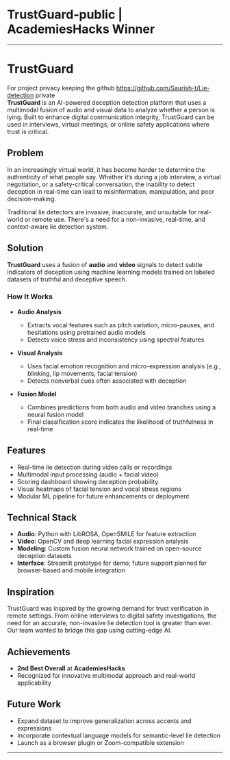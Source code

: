 # TrustGuard-public | AcademiesHacks Winner
---

# TrustGuard
For project privacy keeping the github https://github.com/Saurish-t/Lie-detection private <br>
**TrustGuard** is an AI-powered deception detection platform that uses a multimodal fusion of audio and visual data to analyze whether a person is lying. Built to enhance digital communication integrity, TrustGuard can be used in interviews, virtual meetings, or online safety applications where trust is critical.

## Problem

In an increasingly virtual world, it has become harder to determine the authenticity of what people say. Whether it’s during a job interview, a virtual negotiation, or a safety-critical conversation, the inability to detect deception in real-time can lead to misinformation, manipulation, and poor decision-making.

Traditional lie detectors are invasive, inaccurate, and unsuitable for real-world or remote use. There's a need for a non-invasive, real-time, and context-aware lie detection system.

## Solution

**TrustGuard** uses a fusion of **audio** and **video** signals to detect subtle indicators of deception using machine learning models trained on labeled datasets of truthful and deceptive speech.

### How It Works

- **Audio Analysis**
  - Extracts vocal features such as pitch variation, micro-pauses, and hesitations using pretrained audio models
  - Detects voice stress and inconsistency using spectral features

- **Visual Analysis**
  - Uses facial emotion recognition and micro-expression analysis (e.g., blinking, lip movements, facial tension)
  - Detects nonverbal cues often associated with deception

- **Fusion Model**
  - Combines predictions from both audio and video branches using a neural fusion model
  - Final classification score indicates the likelihood of truthfulness in real-time

## Features

- Real-time lie detection during video calls or recordings
- Multimodal input processing (audio + facial video)
- Scoring dashboard showing deception probability
- Visual heatmaps of facial tension and vocal stress regions
- Modular ML pipeline for future enhancements or deployment

## Technical Stack

- **Audio**: Python with LibROSA, OpenSMILE for feature extraction
- **Video**: OpenCV and deep learning facial expression analysis
- **Modeling**: Custom fusion neural network trained on open-source deception datasets
- **Interface**: Streamlit prototype for demo; future support planned for browser-based and mobile integration

## Inspiration

TrustGuard was inspired by the growing demand for trust verification in remote settings. From online interviews to digital safety investigations, the need for an accurate, non-invasive lie detection tool is greater than ever. Our team wanted to bridge this gap using cutting-edge AI.

## Achievements

- **2nd Best Overall** at **AcademiesHacks**
- Recognized for innovative multimodal approach and real-world applicability

## Future Work

- Expand dataset to improve generalization across accents and expressions
- Incorporate contextual language models for semantic-level lie detection
- Launch as a browser plugin or Zoom-compatible extension

---
